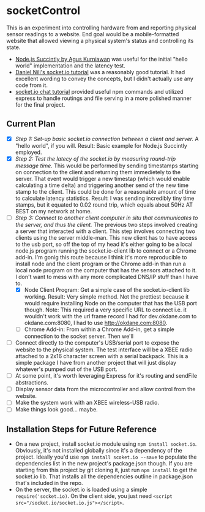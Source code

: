 socketControl
=============

This is an experiment into controlling hardware from and reporting physical sensor readings to a website. End goal would be a mobile-formatted website that allowed viewing a physical system's status and controlling its state.

+ [Node.js Succintly by Agus Kurniawan](https://www.syncfusion.com/resources/techportal/ebooks/nodejs) was useful for the initial "hello world" implementation and the latency test.
+ [Daniel Nill's socket.io tutorial](http://danielnill.com/nodejs-tutorial-with-socketio/) was a reasonably good tutorial. It had excellent wording to convey the concepts, but I didn't actually use any code from it.
+ [socket.io chat tutorial](http://socket.io/get-started/chat/) provided useful npm commands and utilized express to handle  routings and file serving in a more polished manner for the final project.

## Current Plan ##

+ [X] *Step 1: Set-up basic socket.io connection between a client and server.* A "hello world", if you will. Result: Basic example for Node.js Succintly employed.
+ [X] *Step 2: Test the latecy of the socket.io by measuring round-trip message time.* This would be performed by sending timestamps starting on connection to the client and returning them immedietely to the server. That event would trigger a new timestap (which would enable calculating a time delta) and triggering another send of the new time stamp to the client. This could be done for a reasonable amount of time to calculate latency statistics. Result: I was sending incredibly tiny time stamps, but it equated to 0.02 round trip, which equals about 50Hz AT BEST on my network at home.
+ [ ] *Step 3: Connect to another client computer in situ that communicates to the server, and thus the client.* The previous two steps involved creating a server that interacted with a client. This step involves connecting two clients using the server middle-man. This new client has to have access to the usb port, so off the top of my head it's either going to be a local node.js program running the socket.io-client lib to connect or a Chrome add-in. I'm gonig this route because I think it's more reproducible to install node and the client program or the Chrome add-in than run a local node program on the computer that has the sensors attached to it. I don't want to mess with any more complicated DNS/IP stuff than I have to.
  + [X] Node Client Program: Get a simple case of the socket.io-client lib working. Result: Very simple method. Not the prettiest because it would require installing Node on the computer that has the USB port though. Note: This required a very specific URL to connect i.e. it wouldn't work with the url frame record I had for dev.okdane.com to okdane.com:8080, I had to use http://okdane.com:8080.
  + [ ] Chrome Add-in: From within a Chrome Add-in, get a simple connection to the socket server. Then we'll
+ [ ] Connect directly to the computer's USB/serial port to expose the website to the physical system. The test interface will be a XBEE radio attached to a 2x16 character screen with a serial backpack. This is a simple package I have from another project that will just display whatever's pumped out of the USB port.
+ [ ] At some point, it's worth leveraging Express for it's routing and sendFile abstractions.
+ [ ] Display sensor data from the microcontroller and allow control from the website.
+ [ ] Make the system work with an XBEE wireless-USB radio.
+ [ ] Make things look good... maybe.

## Installation Steps for Future Reference ##

+ On a new project, install socket.io module using `npm install socket.io`. Obviously, it's not installed globally since it's a dependency of the project. Ideally you'd use `npm install scoket.io --save` to populate the dependencies list in the new project's package.json though. If you are starting from this project by git cloning it, just run `npm install` to get the socket.io lib. That installs all the dependencies outline in package.json that's included in the repo.
+ On the server, the socket.io is loaded using a simple `require('socket.io)`. On the client side, you just need `<script src="/socket.io/socket.io.js"></script>`.
